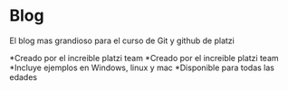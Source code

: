 # Blog
El blog mas grandioso para el curso de Git y github de platzi

*Creado por el increible platzi team
*Creado por el increible platzi team
*Incluye ejemplos en Windows, linux y mac
*Disponible para todas las edades
